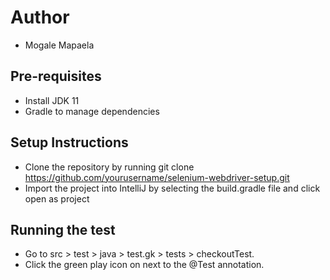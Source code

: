 # Author

-  Mogale Mapaela

## Pre-requisites 
- Install JDK 11
- Gradle to manage dependencies


## Setup Instructions

- Clone the repository by running git clone https://github.com/yourusername/selenium-webdriver-setup.git
- Import the project into IntelliJ by selecting the build.gradle file and click open as project

## Running the test
- Go to src > test > java > test.gk > tests > checkoutTest.
- Click the green play icon on next to the @Test annotation. 

## 

